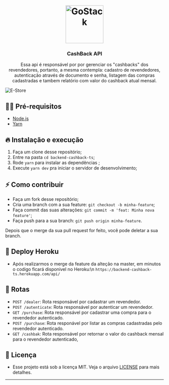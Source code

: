 <h1 align="center">
  <img alt="GoStack" src="https://image.flaticon.com/icons/svg/2037/2037427.svg" width="120px" />
</h1>

<h3 align="center">
  CashBack API
</h3>

<p align="center">Essa api é responsável por por gerenciar os "cashbacks" dos revendedores, portanto, a mesma contempla: cadastro de revendedores, autenticação através de documento e senha, listagem das compras cadastradas e tambem relatório com valor do cashback atual mensal.</p>


![E-Store](http://img.shields.io/badge/E.store-1.0.0-blue)


## ✋🏻 Pré-requisitos

- [Node.js](https://nodejs.org/en/)
- [Yarn](https://yarnpkg.com/pt-BR/docs/install)

## 🔥 Instalação e execução

1. Faça um clone desse repositório;
2. Entre na pasta `cd backend-cashback-ts`;
3. Rode `yarn` para instalar as dependências ;
4. Execute `yarn dev` pra iniciar o servidor de desenvolvimento;

## ⚡️ Como contribuir

- Faça um fork desse repositório;
- Cria uma branch com a sua feature: `git checkout -b minha-feature`;
- Faça commit das suas alterações: `git commit -m 'feat: Minha nova feature'`;
- Faça push para a sua branch: `git push origin minha-feature`.

Depois que o merge da sua pull request for feito, você pode deletar a sua branch.

## 🚀 Deploy Heroku

- Após realizarmos o merge da feature da alteção na master, em minutos o codigo ficará disponivel no Heroku:\\n
`https://backend-cashback-ts.herokuapp.com/api/`

## 🚗 Rotas

- `POST /dealer`: Rota responsável por cadastrar um revendedor.
- `POST /autenticate`: Rota responsável por autenticar um revendedor.
- `GET /purchase`: Rota responsável por cadastrar uma compra para o revendedor autenticado.
- `POST /purchase`: Rota responável por listar as compras cadastradas pelo revendedor autenticado.
- `GET /cashbak`: Rota responsável por retornar o valor do cashback mensal para o revendedor autenticado,

## 📝 Licença

- Esse projeto está sob a licença MIT. Veja o arquivo [LICENSE](LICENSE.md) para mais detalhes.
---